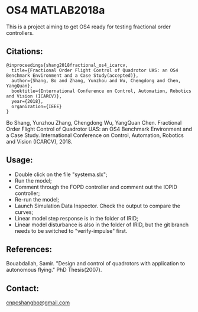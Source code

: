 # OS4 MATLAB2018a


This is a project aiming to get OS4 ready for testing fractional order controllers.



## Citations:
```
@inproceedings{shang2018fractional_os4_icarcv,
  title={Fractional Order Flight Control of Quadrotor UAS: an OS4 Benchmark Environment and a Case Study(accepted)},
  author={Shang, Bo and Zhang, Yunzhou and Wu, Chengdong and Chen, YangQuan},
  booktitle={International Conference on Control, Automation, Robotics and Vision (ICARCV)},
  year={2018},
  organization={IEEE}
}
```
Bo Shang, Yunzhou Zhang, Chengdong Wu, YangQuan Chen. Fractional Order Flight Control of Quadrotor UAS: an OS4 Benchmark Environment and a Case Study. International Conference on Control, Automation, Robotics and Vision (ICARCV), 2018.

## Usage:
* Double click on the file "systema.slx";
* Run the model;
* Comment through the FOPD controller and comment out the IOPID controller;
* Re-run the model;
* Launch Simulation Data Inspector. Check the output to compare the curves;
* Linear model step response is in the folder of IRID;
* Linear model disturbance is also in the folder of IRID, but the git branch needs to be switched to "verify-impulse" first.

## References:
Bouabdallah, Samir. "Design and control of quadrotors with application to autonomous flying." PhD Thesis(2007).



## Contact:

cnpcshangbo@gmail.com
